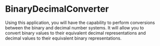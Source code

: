 # BinaryDecimalConverter
Using this application, you will have the capability to perform conversions between the binary and decimal number systems. It will allow you to convert binary values to their equivalent decimal representations and decimal values to their equivalent binary representations.
